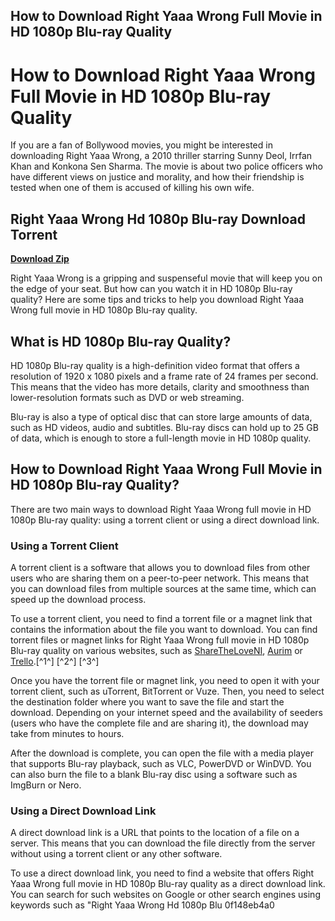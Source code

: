 ## How to Download Right Yaaa Wrong Full Movie in HD 1080p Blu-ray Quality

  
# How to Download Right Yaaa Wrong Full Movie in HD 1080p Blu-ray Quality
 
If you are a fan of Bollywood movies, you might be interested in downloading Right Yaaa Wrong, a 2010 thriller starring Sunny Deol, Irrfan Khan and Konkona Sen Sharma. The movie is about two police officers who have different views on justice and morality, and how their friendship is tested when one of them is accused of killing his own wife.
 
## Right Yaaa Wrong Hd 1080p Blu-ray Download Torrent


[**Download Zip**](https://www.google.com/url?q=https%3A%2F%2Ftinurll.com%2F2tLAdd&sa=D&sntz=1&usg=AOvVaw1pJ7YD6ttt3MRYbjRV8laV)

 
Right Yaaa Wrong is a gripping and suspenseful movie that will keep you on the edge of your seat. But how can you watch it in HD 1080p Blu-ray quality? Here are some tips and tricks to help you download Right Yaaa Wrong full movie in HD 1080p Blu-ray quality.
 
## What is HD 1080p Blu-ray Quality?
 
HD 1080p Blu-ray quality is a high-definition video format that offers a resolution of 1920 x 1080 pixels and a frame rate of 24 frames per second. This means that the video has more details, clarity and smoothness than lower-resolution formats such as DVD or web streaming.
 
Blu-ray is also a type of optical disc that can store large amounts of data, such as HD videos, audio and subtitles. Blu-ray discs can hold up to 25 GB of data, which is enough to store a full-length movie in HD 1080p quality.
 
## How to Download Right Yaaa Wrong Full Movie in HD 1080p Blu-ray Quality?
 
There are two main ways to download Right Yaaa Wrong full movie in HD 1080p Blu-ray quality: using a torrent client or using a direct download link.
 
### Using a Torrent Client
 
A torrent client is a software that allows you to download files from other users who are sharing them on a peer-to-peer network. This means that you can download files from multiple sources at the same time, which can speed up the download process.
 
To use a torrent client, you need to find a torrent file or a magnet link that contains the information about the file you want to download. You can find torrent files or magnet links for Right Yaaa Wrong full movie in HD 1080p Blu-ray quality on various websites, such as [ShareTheLoveNI](https://www.sharetheloveni.com/profile/REPACK-Right-Yaaa-Wrong-Hd-1080p-Bluray-Download-Torrent/profile), [Aurim](https://www.aurim.net/forum/general-discussions/exclusive-download-right-yaaa-wrong-full-movie-in-hd-1080p-torrent) or [Trello](https://trello.com/c/bnjgPuyO/29-right-yaaa-wrong-hd-1080p-blu-ray-download-torrent).[^1^] [^2^] [^3^]
 
Once you have the torrent file or magnet link, you need to open it with your torrent client, such as uTorrent, BitTorrent or Vuze. Then, you need to select the destination folder where you want to save the file and start the download. Depending on your internet speed and the availability of seeders (users who have the complete file and are sharing it), the download may take from minutes to hours.
 
After the download is complete, you can open the file with a media player that supports Blu-ray playback, such as VLC, PowerDVD or WinDVD. You can also burn the file to a blank Blu-ray disc using a software such as ImgBurn or Nero.
 
### Using a Direct Download Link
 
A direct download link is a URL that points to the location of a file on a server. This means that you can download the file directly from the server without using a torrent client or any other software.
 
To use a direct download link, you need to find a website that offers Right Yaaa Wrong full movie in HD 1080p Blu-ray quality as a direct download link. You can search for such websites on Google or other search engines using keywords such as "Right Yaaa Wrong Hd 1080p Blu
 0f148eb4a0

